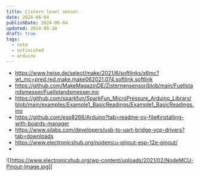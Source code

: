 ```yaml
---
title: Cistern level sensor
date: 2024-06-04
publishDate: 2024-06-04
updated: 2024-08-10
draft: true
tags:
  - note
  - unfinished
  - arduino
---
```

 
- https://www.heise.de/select/make/2021/6/softlinks/x6mc?wt_mc=pred.red.make.make062021.074.softlink.softlink
- https://github.com/MakeMagazinDE/Zisternensensor/blob/main/Fuellstandsmesser/Fuellstandsmesser.ino
- https://github.com/sparkfun/SparkFun_MicroPressure_Arduino_Library/blob/main/examples/Example1_BasicReadings/Example1_BasicReadings.ino
- https://github.com/esp8266/Arduino?tab=readme-ov-file#installing-with-boards-manager
- https://www.silabs.com/developers/usb-to-uart-bridge-vcp-drivers?tab=downloads
- https://www.electronicshub.org/nodemcu-pinout-esp-12e-pinout/
- 



![[https://www.electronicshub.org/wp-content/uploads/2021/02/NodeMCU-Pinout-Image.jpg]]
